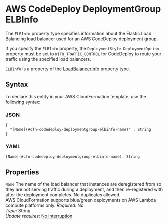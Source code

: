 # AWS CodeDeploy DeploymentGroup ELBInfo<a name="aws-properties-codedeploy-deploymentgroup-elbinfo"></a>

The `ELBInfo` property type specifies information about the Elastic Load Balancing load balancer used for an AWS CodeDeploy deployment group\.

If you specify the `ELBInfo` property, the `DeploymentStyle.DeploymentOption` property must be set to `WITH_TRAFFIC_CONTROL` for CodeDeploy to route your traffic using the specified load balancers\.

 `ELBInfo` is a property of the [LoadBalancerInfo](aws-properties-codedeploy-deploymentgroup-loadbalancerinfo.md) property type\. 

## Syntax<a name="aws-properties-codedeploy-deploymentgroup-elbinfo-syntax"></a>

To declare this entity in your AWS CloudFormation template, use the following syntax:

### JSON<a name="aws-properties-codedeploy-deploymentgroup-elbinfo-syntax.json"></a>

```
{
  "[Name](#cfn-codedeploy-deploymentgroup-elbinfo-name)" : String
}
```

### YAML<a name="aws-properties-codedeploy-deploymentgroup-elbinfo-syntax.yaml"></a>

```
[Name](#cfn-codedeploy-deploymentgroup-elbinfo-name): String
```

## Properties<a name="aws-properties-codedeploy-deploymentgroup-elbinfo-properties"></a>

`Name`  <a name="cfn-codedeploy-deploymentgroup-elbinfo-name"></a>
The name of the load balancer that instances are deregistered from so they are not serving traffic during a deployment, and then re\-registered with after the deployment completes\. No duplicates allowed\.  
AWS CloudFormation supports blue/green deployments on AWS Lambda compute platforms only\.
 *Required*: No  
 *Type*: String  
 *Update requires*: [No interruption](using-cfn-updating-stacks-update-behaviors.md#update-no-interrupt) 